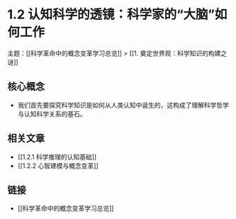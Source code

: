 # 1.2 认知科学的透镜：科学家的“大脑”如何工作

主题：[[科学革命中的概念变革学习总览]] > [[1. 奠定世界观：科学知识的构建之谜]]

## 核心概念

- 我们首先要探究科学知识是如何从人类认知中诞生的，这构成了理解科学哲学与认知科学关系的基石。

## 相关文章

- [[1.2.1 科学推理的认知基础]]
- [[1.2.2 心智建模与概念变革]]

## 链接

- [[科学革命中的概念变革学习总览]]
